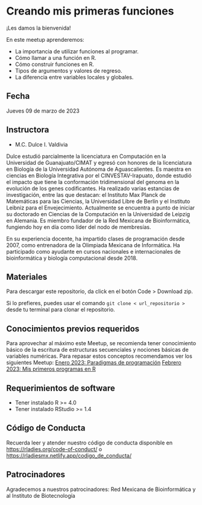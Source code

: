 # Creando mis primeras funciones


¡Les damos la bienvenida!

En este meetup aprenderemos:

- La importancia de utilizar funciones al programar.
- Cómo llamar a una función en R.
- Cómo construir funciones en R.
- Tipos de argumentos y valores de regreso.
- La diferencia entre variables locales y globales.

## Fecha 

Jueves 09 de marzo de 2023


## Instructora

- M.C. Dulce I. Valdivia

Dulce estudió parcialmente la licenciatura en Computación en la Universidad de Guanajuato/CIMAT y egresó con honores de la licenciatura en Biología de la Universidad Autónoma de Aguascalientes. Es maestra en ciencias en Biología Integrativa por el CINVESTAV-Irapuato, donde estudió el impacto que tiene la conformación tridimensional del genoma en la evolución de los genes codificantes. Ha realizado varias estancias de investigación, entre las que destacan: el Instituto Max Planck de Matemáticas para las Ciencias, la Universidad Libre de Berlín y el Instituto Leibniz para el Envejecimiento. Actualmente se encuentra a punto de iniciar su doctorado en Ciencias de la Computación en la Universidad de Leipzig en Alemania. Es miembro fundador de la Red Mexicana de Bioinformática, fungiendo hoy en día como líder del nodo de membresías.

En su experiencia docente, ha impartido clases de programación desde 2007, como entrenadora de la Olimpiada Mexicana de Informática. Ha participado como ayudante en cursos nacionales e internacionales de bioinformática y biología computacional desde 2018.

## Materiales

Para descargar este repositorio, da click en el botón Code > Download zip. 

Si lo prefieres, puedes usar el comando `git clone < url_repositorio > ` desde tu terminal para clonar el repositorio.


## Conocimientos previos requeridos

Para aprovechar al máximo este Meetup, se recomienda tener conocimiento básico de la escritura de estructuras secuenciales y nociones básicas de variables numéricas. Para repasar estos conceptos recomendamos ver los siguientes Meetup:
[Enero 2023: Paradigmas de programación](https://www.youtube.com/watch?v=Kt6L3IWRh0A)
[Febrero 2023: Mis primeros programas en R](https://www.youtube.com/watch?v=RKvwuQCOH18)


## Requerimientos de software

+ Tener instalado R >= 4.0
+ Tener instalado RStudio >= 1.4


## Código de Conducta

Recuerda leer y atender nuestro código de conducta disponible en https://rladies.org/code-of-conduct/ o https://rladiesmx.netlify.app/codigo_de_conducta/

## Patrocinadores

Agradecemos a nuestros patrocinadores: Red Mexicana de Bioinformática y al Instituto de Biotecnología
